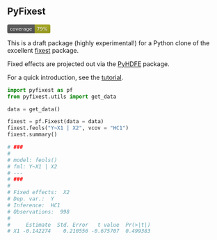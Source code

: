## PyFixest

<?xml version="1.0" encoding="UTF-8"?>
<svg xmlns="http://www.w3.org/2000/svg" width="99" height="20">
    <linearGradient id="b" x2="0" y2="100%">
        <stop offset="0" stop-color="#bbb" stop-opacity=".1"/>
        <stop offset="1" stop-opacity=".1"/>
    </linearGradient>
    <mask id="a">
        <rect width="99" height="20" rx="3" fill="#fff"/>
    </mask>
    <g mask="url(#a)">
        <path fill="#555" d="M0 0h63v20H0z"/>
        <path fill="#a4a61d" d="M63 0h36v20H63z"/>
        <path fill="url(#b)" d="M0 0h99v20H0z"/>
    </g>
    <g fill="#fff" text-anchor="middle" font-family="DejaVu Sans,Verdana,Geneva,sans-serif" font-size="11">
        <text x="31.5" y="15" fill="#010101" fill-opacity=".3">coverage</text>
        <text x="31.5" y="14">coverage</text>
        <text x="80" y="15" fill="#010101" fill-opacity=".3">79%</text>
        <text x="80" y="14">79%</text>
    </g>
</svg>

This is a draft package (highly experimental!) for a Python clone of the excellent [fixest](https://github.com/lrberge/fixest) package.

Fixed effects are projected out via the [PyHDFE](https://github.com/jeffgortmaker/pyhdfe) package.

For a quick introduction, see the [tutorial](https://s3alfisc.github.io/pyfixest/tutorial/).

```python
import pyfixest as pf
from pyfixest.utils import get_data

data = get_data()

fixest = pf.Fixest(data = data)
fixest.feols("Y~X1 | X2", vcov = "HC1")
fixest.summary()

# ###
# 
# model: feols()
# fml: Y~X1 | X2
# ---
# ###
# 
# Fixed effects:  X2
# Dep. var.:  Y 
# Inference:  HC1
# Observations:  998
# 
#     Estimate  Std. Error   t value  Pr(>|t|)
# X1 -0.142274    0.210556 -0.675707  0.499383
```

